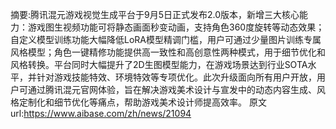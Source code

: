 摘要:腾讯混元游戏视觉生成平台于9月5日正式发布2.0版本，新增三大核心能力：游戏图生视频功能可将静态画面秒变动画，支持角色360度旋转等动态效果；自定义模型训练功能大幅降低LoRA模型精调门槛，用户可通过少量图片训练专属风格模型；角色一键精修功能提供高一致性和高创意性两种模式，用于细节优化和风格转换。平台同时大幅提升了2D生图模型能力，在游戏场景达到行业SOTA水平，并针对游戏技能特效、环境特效等专项优化。此次升级面向所有用户开放，用户可通过腾讯混元官网体验，旨在解决游戏美术设计与宣发中的动态内容生成、风格定制化和细节优化等痛点，帮助游戏美术设计师提高效率。
原文url:https://www.aibase.com/zh/news/21094